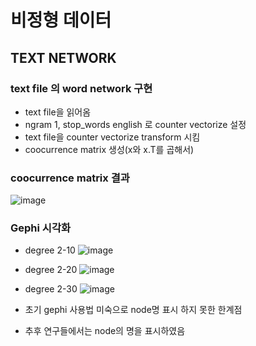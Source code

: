 # 비정형 데이터 

## TEXT NETWORK

### text file 의 word network 구현
- text file을 읽어옴
- ngram 1, stop_words english 로 counter vectorize 설정
- text file을 counter vectorize transform 시킴
- coocurrence matrix 생성(x와 x.T를 곱해서)

### coocurrence matrix 결과
![image](https://user-images.githubusercontent.com/70933580/165447118-a7e8191b-1b65-441d-8cae-aefcaadc2853.png)

### Gephi 시각화
- degree 2-10
![image](https://user-images.githubusercontent.com/70933580/165447212-38f1735e-b775-45d2-8cf4-75ff6697c957.png)

- degree 2-20
![image](https://user-images.githubusercontent.com/70933580/165447250-e2e3b746-cfce-4348-a6ec-0b8c325fade8.png)

- degree 2-30
![image](https://user-images.githubusercontent.com/70933580/165447294-a9eb2f72-8d31-46ec-8a43-44b3a9326b67.png)

- 초기 gephi 사용법 미숙으로 node명 표시 하지 못한 한계점
- 추후 연구들에서는 node의 명을 표시하였음
